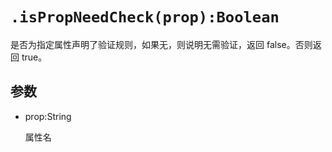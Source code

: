 # `.isPropNeedCheck(prop):Boolean`

是否为指定属性声明了验证规则，如果无，则说明无需验证，返回 false。否则返回 true。

## 参数

- prop:String

    属性名
